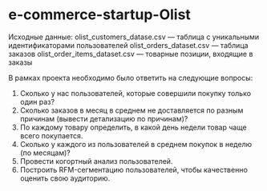 # e-commerce-startup-Olist
Исходные данные:
olist_customers_datase.csv — таблица с уникальными идентификаторами пользователей
olist_orders_dataset.csv —  таблица заказов
olist_order_items_dataset.csv —  товарные позиции, входящие в заказы

В рамках проекта необходимо было ответить на следующие вопросы:
1. Сколько у нас пользователей, которые совершили покупку только один раз? 
2. Сколько заказов в месяц в среднем не доставляется по разным причинам (вывести детализацию по причинам)?
3. По каждому товару определить, в какой день недели товар чаще всего покупается.
4. Сколько у каждого из пользователей в среднем покупок в неделю (по месяцам)?
5. Провести когортный анализ пользователей.
6. Построить RFM-сегментацию пользователей, чтобы качественно оценить свою аудиторию.

